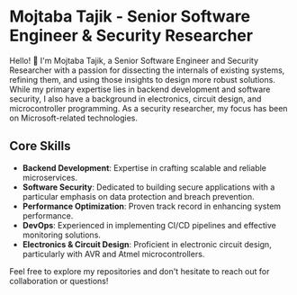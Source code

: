 <!--
**MojtabaTajik/MojtabaTajik** is a ✨ _special_ ✨ repository because its `README.md` (this file) appears on your GitHub profile.

Here are some ideas to get you started:

- 🔭 I’m currently working on ...
- 🌱 I’m currently learning ...
- 👯 I’m looking to collaborate on ...
- 🤔 I’m looking for help with ...
- 💬 Ask me about ...
- 📫 How to reach me: ...
- 😄 Pronouns: ...
- ⚡ Fun fact: ...
-->

# Mojtaba Tajik - Senior Software Engineer & Security Researcher

Hello! 👋 I'm Mojtaba Tajik, a Senior Software Engineer and Security Researcher with a passion for dissecting the internals of existing systems, refining them, and using those insights to design more robust solutions. While my primary expertise lies in backend development and software security, I also have a background in electronics, circuit design, and microcontroller programming. As a security researcher, my focus has been on Microsoft-related technologies.

## Core Skills
- **Backend Development**: Expertise in crafting scalable and reliable microservices.
- **Software Security**: Dedicated to building secure applications with a particular emphasis on data protection and breach prevention.
- **Performance Optimization**: Proven track record in enhancing system performance.
- **DevOps**: Experienced in implementing CI/CD pipelines and effective monitoring solutions.
- **Electronics & Circuit Design**: Proficient in electronic circuit design, particularly with AVR and Atmel microcontrollers.

Feel free to explore my repositories and don't hesitate to reach out for collaboration or questions!
